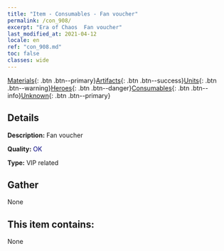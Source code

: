 ```yaml
---
title: "Item - Consumables - Fan voucher"
permalink: /con_908/
excerpt: "Era of Chaos  Fan voucher"
last_modified_at: 2021-04-12
locale: en
ref: "con_908.md"
toc: false
classes: wide
---
```

 [Materials](/){: .btn .btn--primary}[Artifacts](/Artifacts/){: .btn .btn--success}[Units](/Units/){: .btn .btn--warning}[Heroes](/Heroes/){: .btn .btn--danger}[Consumables](/Consumables/){: .btn .btn--info}[Unknown](/Unknown/){: .btn .btn--primary}

## Details
 **Description:** Fan voucher

 **Quality:** <span style="color: #000080">OK</span>

 **Type:** VIP related

## Gather

  None

## This item contains:

  None

